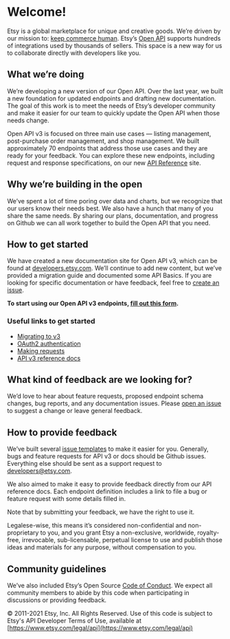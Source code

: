 # Welcome!

Etsy is a global marketplace for unique and creative goods. We’re driven by our mission to: [keep commerce human](https://www.etsy.com/about). Etsy’s [Open API](https://etsy.com/developers) supports hundreds of integrations used by thousands of sellers. This space is a new way for us to collaborate directly with developers like you.


## What we’re doing

We’re developing a new version of our Open API. Over the last year, we built a new foundation for updated endpoints and drafting new documentation. The goal of this work is to meet the needs of Etsy’s developer community and make it easier for our team to quickly update the Open API when those needs change.

Open API v3 is focused on three main use cases — listing management, post-purchase order management, and shop management. We built approximately 70 endpoints that address those use cases and they are ready for your feedback. You can explore these new endpoints, including request and response specifications, on our new [API Reference](https://www.etsy.com/openapi/developers) site.


## Why we’re building in the open

We’ve spent a lot of time poring over data and charts, but we recognize that our users know their needs best. We also have a hunch that many of you share the same needs. By sharing our plans, documentation, and progress on Github we can all work together to build the Open API that you need.


## How to get started

We have created a new documentation site for Open API v3, which can be found at [developers.etsy.com](https://developers.etsy.com). We’ll continue to add new content, but we’ve provided a migration guide and documented some API Basics. If you are looking for specific documentation or have feedback, feel free to [create an issue](https://github.com/etsy/open-api/issues/new/choose).

**To start using our Open API v3 endpoints, [fill out this form](https://docs.google.com/forms/d/e/1FAIpQLSc4qzVlgjkzEkaQvpgX00xvJLjlomRoS-60G9ob_FqCfmbCrA/viewform?usp=sf_link).**

### Useful links to get started

* [Migrating to v3](https://developers.etsy.com/documentation/migration/index)
* [OAuth2 authentication](https://developers.etsy.com/documentation/essentials/oauth2)
* [Making requests](https://developers.etsy.com/documentation/essentials/requests)
* [API v3 reference docs](https://www.etsy.com/openapi/developers)


## What kind of feedback are we looking for?

We’d love to hear about feature requests, proposed endpoint schema changes, bug reports, and any documentation issues. Please [open an issue](https://github.com/etsy/open-api/issues/new/choose) to suggest a change or leave general feedback.


## How to provide feedback

We’ve built several [issue templates](https://github.com/etsy/open-api/issues/new/choose) to make it easier for you. Generally, bugs and feature requests for API v3 or docs should be Github issues. Everything else should be sent as a support request to [developers@etsy.com](mailto:developers@etsy.com).

We also aimed to make it easy to provide feedback directly from our API reference docs. Each endpoint definition includes a link to file a bug or feature request with some details filled in.

Note that by submitting your feedback, we have the right to use it.

Legalese-wise, this means it’s considered non-confidential and non-proprietary to you, and you grant Etsy a non-exclusive, worldwide, royalty-free, irrevocable, sub-licensable, perpetual license to use and publish those ideas and materials for any purpose, without compensation to you.


## Community guidelines

We’ve also included Etsy’s Open Source [Code of Conduct](https://etsy.github.io/codeofconduct.html). We expect all community members to abide by this code when participating in discussions or providing feedback.


&copy; 2011-2021 Etsy, Inc. All Rights Reserved. Use of this code is subject to Etsy's API Developer Terms of Use, available at [https://www.etsy.com/legal/api](https://www.etsy.com/legal/api)